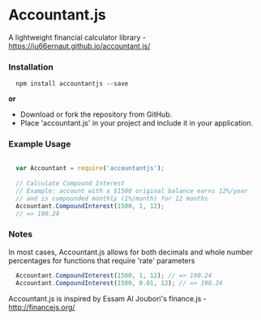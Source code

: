 # Accountant.js
A lightweight financial calculator library - https://ju66ernaut.github.io/accountant.js/


### Installation

```shell
  npm install accountantjs --save
```
**or**

-   Download or fork the repository from GitHub.
-   Place 'accountant.js' in your project and include it in your application.

### Example Usage

```js
  
  var Accountant = require('accountantjs');
  
  // Calculate Compound Interest
  // Example: account with a $1500 original balance earns 12%/year
  // and is compounded monthly (1%/month) for 12 months
  Accountant.CompoundInterest(1500, 1, 12);
  // => 190.24
```

### Notes
In most cases, Accountant.js allows for both decimals and whole number percentages for functions that require 'rate' parameters
```js
  Accountant.CompoundInterest(1500, 1, 12); // => 190.24
  Accountant.CompoundInterest(1500, 0.01, 12); // => 190.24 
```

Accountant.js is inspired by Essam Al Joubori's finance.js - http://financejs.org/
